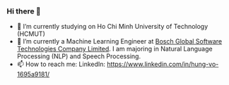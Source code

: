 ### Hi there 👋


- 🔭 I’m currently studying on Ho Chi Minh University of Technology (HCMUT)
- 🌱 I’m currently a Machine Learning Engineer at [Bosch Global Software Technologies Company Limited](https://www.bosch.com.vn/our-company/bosch-in-vietnam/ho-chi-minh-city-rbvh/). I am majoring in Natural Language Processing (NLP) and Speech Processing.
- 📫 How to reach me: LinkedIn: https://www.linkedin.com/in/hung-vo-1695a9181/

